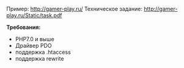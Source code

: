 Пример: http://gamer-play.ru/
Техническое задание: http://gamer-play.ru/Static/task.pdf

<b>Требования:</b>
 - PHP7.0 и выше
 - Драйвер PDO
 - поддержка .htaccess
 - поддержка rewrite
